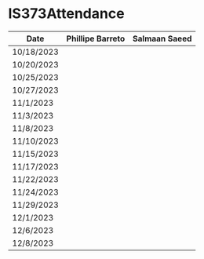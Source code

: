 # IS373Attendance



| Date          | Phillipe Barreto      | Salmaan Saeed |
| ------------- | :-------------------: | ------------: |
| 10/18/2023    |                       |               |
| 10/20/2023    |                       |               |
| 10/25/2023    |                       |               |
| 10/27/2023    |                       |               |
| 11/1/2023     |                       |               |
| 11/3/2023     |                       |               |
| 11/8/2023     |                       |               |
| 11/10/2023    |                       |               |
| 11/15/2023    |                       |               |
| 11/17/2023    |                       |               |
| 11/22/2023    |                       |               |
| 11/24/2023    |                       |               |
| 11/29/2023    |                       |               |
| 12/1/2023     |                       |               |
| 12/6/2023     |                       |               |
| 12/8/2023     |                       |               |


